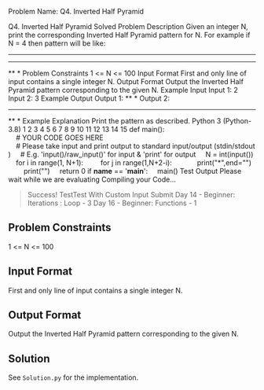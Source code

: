 Problem Name: Q4. Inverted Half Pyramid

Q4. Inverted Half Pyramid
Solved
Problem Description
Given an integer N, print the corresponding Inverted Half Pyramid pattern for N.
For example if N = 4 then pattern will be like:
****
***
**
*
Problem Constraints
1 <= N <= 100
Input Format
First and only line of input contains a single integer N.
Output Format
Output the Inverted Half Pyramid pattern corresponding to the given N.
Example Input
Input 1:
 2
Input 2:
 3
Example Output
Output 1:
 **
 *
Output 2:
 ***
 **
 *
Example Explanation
 Print the pattern as described.
Python 3 (Python-3.8)
1
2
3
4
5
6
7
8
9
10
11
12
13
14
15
def main():
    # YOUR CODE GOES HERE
    # Please take input and print output to standard input/output (stdin/stdout)
    # E.g. 'input()/raw_input()' for input & 'print' for output
    N = int(input())
    for i in range(1, N+1):
        for j in range(1,N+2-i):
            print("*",end="")
        print("")
    return 0
if __name__ == '__main__':
    main()
Test Output
Please wait while we are evaluating
Compiling your Code...
> Success!
TestTest With Custom Input
Submit
Day 14 - Beginner: Iterations : Loop - 3
Day 16 - Beginner: Functions - 1

## Problem Constraints

1 <= N <= 100

## Input Format

First and only line of input contains a single integer N.

## Output Format

Output the Inverted Half Pyramid pattern corresponding to the given N.

## Solution

See `Solution.py` for the implementation.